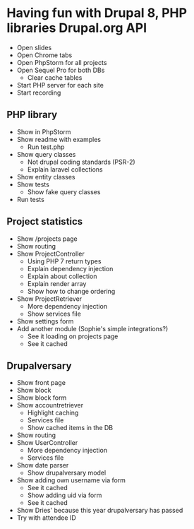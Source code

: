 # Having fun with Drupal 8, PHP libraries  Drupal.org API

- Open slides
- Open Chrome tabs
- Open PhpStorm for all projects
- Open Sequel Pro for both DBs
  + Clear cache tables
- Start PHP server for each site
- Start recording

## PHP library

- Show in PhpStorm
- Show readme with examples
  + Run test.php
- Show query classes
  + Not drupal coding standards (PSR-2)
  + Explain laravel collections
- Show entity classes
- Show tests
  + Show fake query classes
- Run tests

## Project statistics

- Show /projects page
- Show routing
- Show ProjectController
  + Using PHP 7 return types
  + Explain dependency injection
  + Explain about collection
  + Explain render array
  + Show how to change ordering
- Show ProjectRetriever
  + More dependency injection
  + Show services file
- Show settings form
- Add another module (Sophie's simple integrations?)
  + See it loading on projects page
  + See it cached

## Drupalversary

- Show front page
- Show block
- Show block form
- Show accountretriever
  + Highlight caching
  + Services file
  + Show cached items in the DB
- Show routing
- Show UserController
  + More dependency injection
  + Services file
- Show date parser
  + Show drupalversary model
- Show adding own username via form
  + See it cached
  + Show adding uid via form
  + See it cached
- Show Dries' because this year drupalversary has passed
- Try with attendee ID